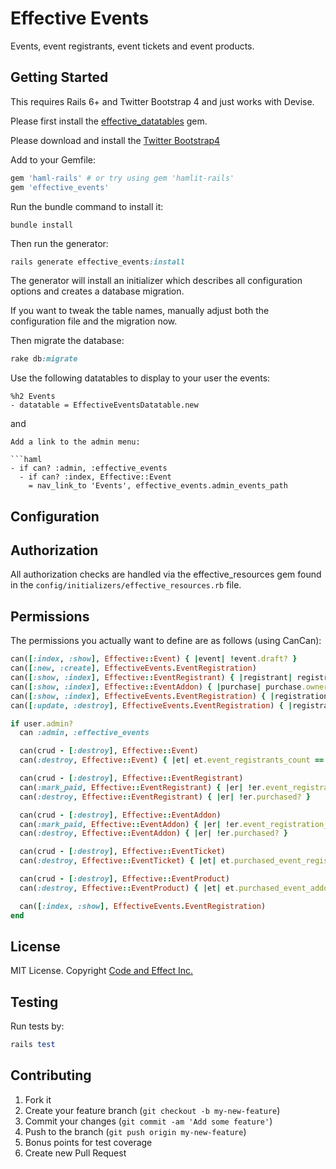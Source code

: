 # Effective Events

Events, event registrants, event tickets and event products.

## Getting Started

This requires Rails 6+ and Twitter Bootstrap 4 and just works with Devise.

Please first install the [effective_datatables](https://github.com/code-and-effect/effective_datatables) gem.

Please download and install the [Twitter Bootstrap4](http://getbootstrap.com)

Add to your Gemfile:

```ruby
gem 'haml-rails' # or try using gem 'hamlit-rails'
gem 'effective_events'
```

Run the bundle command to install it:

```console
bundle install
```

Then run the generator:

```ruby
rails generate effective_events:install
```

The generator will install an initializer which describes all configuration options and creates a database migration.

If you want to tweak the table names, manually adjust both the configuration file and the migration now.

Then migrate the database:

```ruby
rake db:migrate
```

Use the following datatables to display to your user the events:

```haml
%h2 Events
- datatable = EffectiveEventsDatatable.new
```

and

```
Add a link to the admin menu:

```haml
- if can? :admin, :effective_events
  - if can? :index, Effective::Event
    = nav_link_to 'Events', effective_events.admin_events_path
```

## Configuration

## Authorization

All authorization checks are handled via the effective_resources gem found in the `config/initializers/effective_resources.rb` file.

## Permissions

The permissions you actually want to define are as follows (using CanCan):

```ruby
can([:index, :show], Effective::Event) { |event| !event.draft? }
can([:new, :create], EffectiveEvents.EventRegistration)
can([:show, :index], Effective::EventRegistrant) { |registrant| registrant.owner == user || registrant.owner.blank? }
can([:show, :index], Effective::EventAddon) { |purchase| purchase.owner == user || purchase.owner.blank? }
can([:show, :index], EffectiveEvents.EventRegistration) { |registration| registration.owner == user }
can([:update, :destroy], EffectiveEvents.EventRegistration) { |registration| registration.owner == user && !registration.was_submitted? }

if user.admin?
  can :admin, :effective_events

  can(crud - [:destroy], Effective::Event)
  can(:destroy, Effective::Event) { |et| et.event_registrants_count == 0 }

  can(crud - [:destroy], Effective::EventRegistrant)
  can(:mark_paid, Effective::EventRegistrant) { |er| !er.event_registration_id.present? }
  can(:destroy, Effective::EventRegistrant) { |er| !er.purchased? }

  can(crud - [:destroy], Effective::EventAddon)
  can(:mark_paid, Effective::EventAddon) { |er| !er.event_registration_id.present? }
  can(:destroy, Effective::EventAddon) { |er| !er.purchased? }

  can(crud - [:destroy], Effective::EventTicket)
  can(:destroy, Effective::EventTicket) { |et| et.purchased_event_registrants_count == 0 }

  can(crud - [:destroy], Effective::EventProduct)
  can(:destroy, Effective::EventProduct) { |et| et.purchased_event_addons_count == 0 }

  can([:index, :show], EffectiveEvents.EventRegistration)
end
```

## License

MIT License.  Copyright [Code and Effect Inc.](http://www.codeandeffect.com/)

## Testing

Run tests by:

```ruby
rails test
```

## Contributing

1. Fork it
2. Create your feature branch (`git checkout -b my-new-feature`)
3. Commit your changes (`git commit -am 'Add some feature'`)
4. Push to the branch (`git push origin my-new-feature`)
5. Bonus points for test coverage
6. Create new Pull Request
